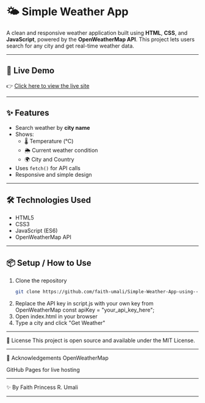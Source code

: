 # 🌤️ Simple Weather App
A clean and responsive weather application built using **HTML**, **CSS**, and **JavaScript**, powered by the **OpenWeatherMap API**. This project lets users search for any city and get real-time weather data.

---

## 🔗 Live Demo
👉 [Click here to view the live site](https://faith-umali.github.io/Simple-Weather-App-using-HTML-CSS-JavaScript-/)

---

## ✨ Features
- Search weather by **city name**
- Shows:
  - 🌡️ Temperature (°C)
  - 🌦️ Current weather condition
  - 🌍 City and Country
- Uses `fetch()` for API calls
- Responsive and simple design

---

## 🛠️ Technologies Used
- HTML5  
- CSS3  
- JavaScript (ES6)  
- OpenWeatherMap API  

---

## 📦 Setup / How to Use
1. Clone the repository  
   ```bash
   git clone https://github.com/faith-umali/Simple-Weather-App-using---HTML-CSS-JavaScript-.git
2. Replace the API key in script.js with your own key from OpenWeatherMap
const apiKey = "your_api_key_here";
3. Open index.html in your browser
4. Type a city and click "Get Weather"

---

📄 License
This project is open source and available under the MIT License.

---

💖 Acknowledgements
OpenWeatherMap

GitHub Pages for live hosting

---

✨ By
Faith Princess R. Umali

---
